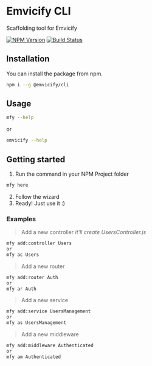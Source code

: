 # Emvicify CLI
Scaffolding tool for Emvicify

[![NPM Version][npm-image]][npm-url]
[![Build Status][travis-image]][travis-url]

## Installation
You can install the package from npm.
```bash
npm i --g @emvicify/cli
```

## Usage
```bash
mfy --help
```
or
```bash
emvicify --help
```

## Getting started
1. Run the command in your NPM Project folder
```bash
mfy here
```
2. Follow the wizard
3. Ready! Just use it :)

### Examples
> Add a new controller *it'll create UsersController.js*
```bash
mfy add:controller Users
or
mfy ac Users
```

> Add a new router
```bash
mfy add:router Auth
or
mfy ar Auth
```

> Add a new service
```bash
mfy add:service UsersManagement
or
mfy as UsersManagement
```

> Add a new middleware
```bash
mfy add:middleware Authenticated
or
mfy am Authenticated
```

[npm-image]: https://img.shields.io/npm/v/@emvicify/cli.svg?style=flat-square
[npm-url]: https://npmjs.org/package/@emvicify/cli
[travis-image]: https://img.shields.io/travis/lcnvdl/emvicify-cli/master.svg?style=flat-square
[travis-url]: https://travis-ci.org/lcnvdl/emvicify-cli
